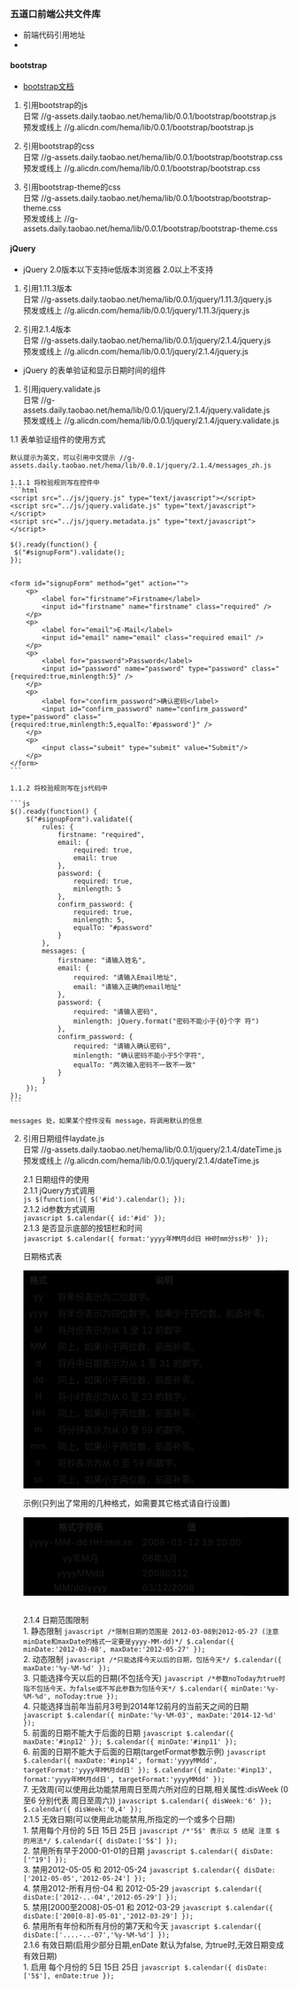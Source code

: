 ### 五道口前端公共文件库

*  前端代码引用地址
*  

#### bootstrap 


*   [bootstrap文档](http://www.bootcss.com/)    

1.  引用bootstrap的js        
    日常  //g-assets.daily.taobao.net/hema/lib/0.0.1/bootstrap/bootstrap.js        
    预发或线上  //g.alicdn.com/hema/lib/0.0.1/bootstrap/bootstrap.js      

2.  引用bootstrap的css     
    日常  //g-assets.daily.taobao.net/hema/lib/0.0.1/bootstrap/bootstrap.css     
    预发或线上  //g.alicdn.com/hema/lib/0.0.1/bootstrap/bootstrap.css      

3.  引用bootstrap-theme的css          
    日常  //g-assets.daily.taobao.net/hema/lib/0.0.1/bootstrap/bootstrap-theme.css     
    预发或线上  //g-assets.daily.taobao.net/hema/lib/0.0.1/bootstrap/bootstrap-theme.css    

#### jQuery     

 * jQuery 2.0版本以下支持ie低版本浏览器 2.0以上不支持      
 
 1. 引用1.11.3版本      
    日常   //g-assets.daily.taobao.net/hema/lib/0.0.1/jquery/1.11.3/jquery.js         
    预发或线上  //g.alicdn.com/hema/lib/0.0.1/jquery/1.11.3/jquery.js     
    
 2. 引用2.1.4版本      
    日常   //g-assets.daily.taobao.net/hema/lib/0.0.1/jquery/2.1.4/jquery.js     
    预发或线上  //g.alicdn.com/hema/lib/0.0.1/jquery/2.1.4/jquery.js 

 *	jQuery 的表单验证和显示日期时间的组件

 1. 引用jquery.validate.js<br>
 	日常	//g-assets.daily.taobao.net/hema/lib/0.0.1/jquery/2.1.4/jquery.validate.js<br>
 	预发或线上	//g.alicdn.com/hema/lib/0.0.1/jquery/2.1.4/jquery.validate.js<br>

 1.1 表单验证组件的使用方式

    默认提示为英文，可以引用中文提示 //g-assets.daily.taobao.net/hema/lib/0.0.1/jquery/2.1.4/messages_zh.js

    1.1.1 将校验规则写在控件中
    ```html
    <script src="../js/jquery.js" type="text/javascript"></script>
    <script src="../js/jquery.validate.js" type="text/javascript"></script>
    <script src="../js/jquery.metadata.js" type="text/javascript"></script>

    $().ready(function() {
     $("#signupForm").validate();
    });


    <form id="signupForm" method="get" action="">
        <p>
            <label for="firstname">Firstname</label>
            <input id="firstname" name="firstname" class="required" />
        </p>
        <p>
            <label for="email">E-Mail</label>
            <input id="email" name="email" class="required email" />
        </p>
        <p>
            <label for="password">Password</label>
            <input id="password" name="password" type="password" class="{required:true,minlength:5}" />
        </p>
        <p>
            <label for="confirm_password">确认密码</label>
            <input id="confirm_password" name="confirm_password" type="password" class="{required:true,minlength:5,equalTo:'#password'}" />
        </p>
        <p>
            <input class="submit" type="submit" value="Submit"/>
        </p>
    </form>
    ```

    1.1.2 将校验规则写在js代码中

    ```js
    $().ready(function() {
        $("#signupForm").validate({
            rules: {
                firstname: "required",
                email: {
                    required: true,
                    email: true
                },
                password: {
                    required: true,
                    minlength: 5
                },
                confirm_password: {
                    required: true,
                    minlength: 5,
                    equalTo: "#password"
                }
            },
            messages: {
                firstname: "请输入姓名",
                email: {
                    required: "请输入Email地址",
                    email: "请输入正确的email地址"
                },
                password: {
                    required: "请输入密码",
                    minlength: jQuery.format("密码不能小于{0}个字 符")
                },
                confirm_password: {
                    required: "请输入确认密码",
                    minlength: "确认密码不能小于5个字符",
                    equalTo: "两次输入密码不一致不一致"
                }
            }
        });
    });
    ```

    messages 处，如果某个控件没有 message，将调用默认的信息

 2. 引用日期组件laydate.js<br>
 	日常	//g-assets.daily.taobao.net/hema/lib/0.0.1/jquery/2.1.4/dateTime.js<br>
 	预发或线上	//g.alicdn.com/hema/lib/0.0.1/jquery/2.1.4/dateTime.js<br>

    2.1 日期组件的使用
        <br>
    2.1.1 jQuery方式调用<br>
        ```js
        $(function(){
            $('#id').calendar();
        });
        ```
    <br>2.1.2 id参数方式调用<br>
        ```javascript
        $.calendar({ id:'#id' });
        ```
    <br>2.1.3 是否显示底部的按钮栏和时间<br>
        ```javascript
        $.calendar({ format:'yyyy年MM月dd日 HH时mm分ss秒' });
        ```
        <p>日期格式表</p>
        <table width="100%" border="0" cellspacing="1" bgcolor="#000000">
            <tr>
                <th width="12%">格式</th>
                <th width="88%">说明</th>
            </tr>
            <tr>
                <td align="center">yy</td>
                <td>将年份表示为二位数字。</td>
            </tr>
            <tr>
                <td align="center">yyyy</td>
                <td>将年份表示为四位数字。如果少于四位数，前面补零。</td>
            </tr>
            <tr>
                <td align="center">M</td>
                <td>将月份表示为从 1 至 12 的数字</td>
            </tr>
            <tr>
                <td align="center">MM</td>
                <td>同上，如果小于两位数，前面补零。</td>
            </tr>
            <tr>
                <td align="center">d</td>
                <td>将月中日期表示为从 1 至 31 的数字。</td>
            </tr>
            <tr>
                <td align="center">dd</td>
                <td>同上，如果小于两位数，前面补零。</td>
            </tr>
            <tr>
                <td align="center">H </td>
                <td>将小时表示为从 0 至 23 的数字。</td>
            </tr>
            <tr>
                <td align="center">HH</td>
                <td>同上，如果小于两位数，前面补零。</td>
            </tr>
            <tr>
                <td align="center">m</td>
                <td>将分钟表示为从 0 至 59 的数字。</td>
            </tr>
            <tr>
                <td align="center">mm</td>
                <td>同上，如果小于两位数，前面补零。</td>
            </tr>
            <tr>
                <td align="center">s</td>
                <td>将秒表示为从 0 至 59 的数字。</td>
            </tr>
            <tr>
                <td align="center">ss</td>
                <td>同上，如果小于两位数，前面补零。</td>
            </tr>
        </table>
        <p>示例(只列出了常用的几种格式，如需要其它格式请自行设置)</p>
        <table width="100%" border="0" cellspacing="1" bgcolor="#000000">
            <tr>
                <th width="191">格式字符串</th>
                <th>值</th>
            </tr>
            <tr>
                <td align="center">yyyy-MM-dd HH:mm:ss</td>
                <td>2008-03-12 19:20:00</td>
            </tr>
            <tr>
                <td align="center">yy年M月</td>
                <td>08年3月</td>
            </tr>
            <tr>
                <td align="center">yyyyMMdd</td>
                <td>20080312</td>
            </tr>
            <tr>
                <td align="center">MM/dd/yyyy</td>
                <td>03/12/2008</td>
            </tr>
        </table>
    <br>2.1.4 日期范围限制
        <br>1. 静态限制
        ```javascript
        /*限制日期的范围是 2012-03-08到2012-05-27 (注意minDate和maxDate的格式一定要是yyyy-MM-dd)*/
        $.calendar({ minDate:'2012-03-08', maxDate:'2012-05-27' });
        ```
        <br>2. 动态限制
        ```javascript
        /*只能选择今天以后的日期，包括今天*/
        $.calendar({ maxDate:'%y-%M-%d' });
        ```
        <br>3. 只能选择今天以后的日期(不包括今天)
        ```javascript
        /*参数noToday为true时指不包括今天，为false或不写此参数为包括今天*/
        $.calendar({ minDate:'%y-%M-%d', noToday:true });
        ```
        <br>4. 只能选择当前年当前月3号到2014年12前月的当前天之间的日期
        ```javascript
        $.calendar({ minDate:'%y-%M-03', maxDate:'2014-12-%d' });
        ```
        <br>5. 前面的日期不能大于后面的日期
        ```javascript
        $.calendar({ maxDate:'#inp12' });
        $.calendar({ minDate:'#inp11' });
        ```
        <br>6. 前面的日期不能大于后面的日期(targetFormat参数示例)
        ```javascript
        $.calendar({ maxDate:'#inp14', format:'yyyyMMdd', targetFormat:'yyyy年MM月dd日' });
        $.calendar({ minDate:'#inp13', format:'yyyy年MM月dd日', targetFormat:'yyyyMMdd' });
        ```
        <br>7. 无效周(可以使用此功能禁用周日至周六所对应的日期,相关属性:disWeek (0至6 分别代表 周日至周六))
        ```javascript
        $.calendar({ disWeek:'6' });
        $.calendar({ disWeek:'0,4' });
        ```
    <br>2.1.5 无效日期(可以使用此功能禁用,所指定的一个或多个日期)
        <br>1. 禁用每个月份的 5日 15日 25日
        ```javascript
        /*'5$' 表示以 5 结尾 注意 $ 的用法*/
        $.calendar({ disDate:['5$'] });
        ```
        <br>2. 禁用所有早于2000-01-01的日期
        ```javascript
        $.calendar({ disDate:['^19'] });
        ```
        <br>3. 禁用2012-05-05 和 2012-05-24
        ```javascript
        $.calendar({ disDate:['2012-05-05','2012-05-24'] });
        ```
        <br>4. 禁用2012-所有月份-04 和 2012-05-29
        ```javascript
        $.calendar({ disDate:['2012-..-04','2012-05-29'] });
        ```
        <br>5. 禁用[2000至2008]-05-01 和 2012-03-29
        ```javascript
        $.calendar({ disDate:['200[0-8]-05-01','2012-03-29'] });
        ```
        <br>6. 禁用所有年份和所有月份的第7天和今天
        ```javascript
        $.calendar({ disDate:['....-..-07','%y-%M-%d'] });
        ```
    <br>2.1.6 有效日期(启用少部分日期,enDate 默认为false, 为true时,无效日期变成有效日期)
        <br>1. 启用 每个月份的 5日 15日 25日
        ```javascript
        $.calendar({ disDate:['5$'], enDate:true });
        ```